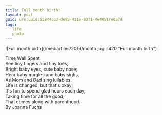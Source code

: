 ```yaml
---
title: Full month birth!
layout: post
guid: urn:uuid:52844cd3-de95-411e-83f1-4e4051re0a7d
tags: 
   life
   photo
---
```


![Full month birth](/media/files/2016/month.jpg =420 "Full month birth")

Time Well Spent   
See tiny fingers and tiny toes,    
Bright baby eyes, cute baby nose;    
Hear baby gurgles and baby sighs,   
As Mom and Dad sing lullabies.   
Life is changed, but that's okay;    
It's fun to spend glad hours each day,   
Taking time for all the good,   
That comes along with parenthood.   
By Joanna Fuchs   
